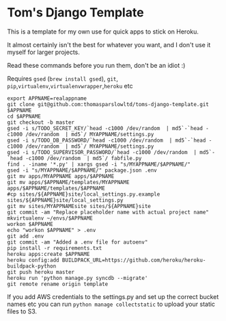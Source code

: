 Tom's Django Template
=====================

This is a template for my own use for quick apps to stick on Heroku.
  
It almost certainly isn't the best for whatever you want, and I don't use it myself for larger projects.

Read these commands before you run them, don't be an idiot :)

Requires `gsed` (`brew install gsed`), `git`, `pip`,`virtualenv`,`virtualenvwrapper`,`heroku` etc

```
export APPNAME=realappname
git clone git@github.com:thomasparslowltd/toms-django-template.git $APPNAME
cd $APPNAME
git checkout -b master
gsed -i s/TODO_SECRET_KEY/`head -c1000 /dev/random  | md5`-`head -c1000 /dev/random  | md5`/ MYAPPNAME/settings.py
gsed -i s/TODO_DB_PASSWORD/`head -c1000 /dev/random  | md5`-`head -c1000 /dev/random  | md5`/ MYAPPNAME/settings.py
gsed -i s/TODO_SUPERVISOR_PASSWORD/`head -c1000 /dev/random  | md5`-`head -c1000 /dev/random  | md5`/ fabfile.py
find . -iname '*.py' | xargs gsed -i "s/MYAPPNAME/$APPNAME/"
gsed -i "s/MYAPPNAME/$APPNAME/" package.json .env
git mv apps/MYAPPNAME apps/$APPNAME
git mv apps/$APPNAME/templates/MYAPPNAME apps/$APPNAME/templates/$APPNAME
#cp sites/${APPNAME}site/local_settings.py.example sites/${APPNAME}site/local_settings.py
git mv sites/MYAPPNAMEsite sites/${APPNAME}site
git commit -am "Replace placeholder name with actual project name"
mkvirtualenv ~/envs/$APPNAME
workon $APPNAME
echo "workon $APPNAME" > .env
git add .env
git commit -am "Added a .env file for autoenv"
pip install -r requirements.txt
heroku apps:create $APPNAME
heroku config:add BUILDPACK_URL=https://github.com/heroku/heroku-buildpack-python
git push heroku master
heroku run 'python manage.py syncdb --migrate'
git remote rename origin template
```

If you add AWS credentials to the settings.py and set up the correct bucket names etc you can run `python manage collectstatic` to upload your static files to S3.

